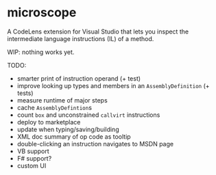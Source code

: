 # microscope

A CodeLens extension for Visual Studio that lets you inspect the intermediate language instructions (IL) of a method.

WIP: nothing works yet.

TODO:

* smarter print of instruction operand (+ test)
* improve looking up types and members in an `AssemblyDefinition` (+ tests)
* measure runtime of major steps
* cache `AssemblyDefintion`s
* count `box` and unconstrained `callvirt` instructions
* deploy to marketplace
* update when typing/saving/building
* XML doc summary of op code as tooltip
* double-clicking an instruction navigates to MSDN page
* VB support
* F# support?
* custom UI
